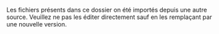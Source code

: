 Les fichiers présents dans ce dossier on été importés depuis une autre source.
Veuillez ne pas les éditer directement sauf en les remplaçant par une nouvelle version.